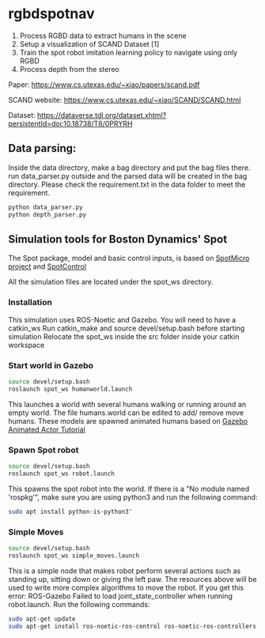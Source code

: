 # rgbdspotnav

1. Process RGBD data to extract humans in the scene 
2. Setup a visualization of SCAND Dataset [1]
3. Train the spot robot imitation learning policy to navigate using only RGBD 
4. Process depth from the stereo

Paper:
https://www.cs.utexas.edu/~xiao/papers/scand.pdf

SCAND website:
https://www.cs.utexas.edu/~xiao/SCAND/SCAND.html

Dataset:
https://dataverse.tdl.org/dataset.xhtml?persistentId=doi:10.18738/T8/0PRYRH

## Data parsing:
Inside the data directory, make a bag directory and put the bag files there. run data_parser.py outside and the parsed data will be created in the bag directory.
Please check the requirement.txt in the data folder to meet the requirement.  
```bash
python data_parser.py
python depth_parser.py
```

## Simulation tools for Boston Dynamics' Spot

The Spot package, model and basic control inputs, is based on [SpotMicro project](https://github.com/OpenQuadruped/spot_mini_mini) and [SpotControl](https://github.com/SoftServeSAG/spot_simulation/tree/spot_control)

All the simulation files are located under the spot_ws directory.

### Installation
This simulation uses ROS-Noetic and Gazebo. You will need to have a catkin_ws
Run catkin_make and source devel/setup.bash before starting simulation
Relocate the spot_ws inside the src folder inside your catkin workspace

### Start world in Gazebo
```bash
source devel/setup.bash
roslaunch spot_ws humanworld.launch
```
This launches a world with several humans walking or running around an empty world. The file humans.world can be edited to add/ remove move humans. These models are spawned animated humans based on [Gazebo Animated Actor Tutorial](https://classic.gazebosim.org/tutorials?tut=actor&cat=build_robot)

### Spawn Spot robot
```bash
source devel/setup.bash
roslaunch spot_ws robot.launch
```
This spawns the spot robot into the world. If there is a "No module named 'rospkg'", make sure you are using python3 and run the following command: 
```bash
sudo apt install python-is-python3"
```

### Simple Moves
```bash
source devel/setup.bash
roslaunch spot_ws simple_moves.launch
```
This is a simple node that makes robot perform several actions such as standing up, sitting down or giving the left paw. The resources above will be used to write more complex algorithms to move the robot. If you get this error: ROS-Gazebo Failed to load joint_state_controller when running robot.launch. Run the following commands:
```bash
sudo apt-get update
sudo apt-get install ros-noetic-ros-control ros-noetic-ros-controllers
```
